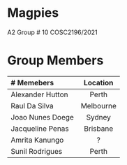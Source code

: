 # Magpies
A2 Group # 10 COSC2196/2021
# Group Members

|# Memebers        |Location |
|:-----------------|:-------:|
|Alexander Hutton  |Perth    |
|Raul Da Silva     |Melbourne|
|Joao Nunes Doege  |Sydney   |
|Jacqueline Penas  |Brisbane |
|Amrita Kanungo    |?        |
|Sunil Rodrigues   |Perth    |
